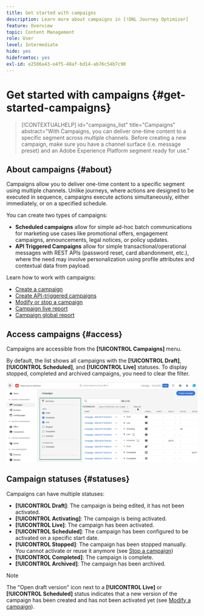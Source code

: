 ```yaml
---
title: Get started with campaigns
description: Learn more about campaigns in [!DNL Journey Optimizer]
feature: Overview
topic: Content Management
role: User
level: Intermediate
hide: yes
hidefromtoc: yes
exl-id: e2506a43-e4f5-48af-bd14-ab76c54b7c90
---
```

# Get started with campaigns {#get-started-campaigns}

>[!CONTEXTUALHELP]
>id="campaigns_list"
>title="Campaigns"
>abstract="With Campaigns, you can deliver one-time content to a specific segment across multiple channels. Before creating a new campaign, make sure you have a channel surface (i.e. message preset) and an Adobe Experience Platform segment ready for use."

## About campaigns {#about}

Campaigns allow you to deliver one-time content to a specific segment using multiple channels. Unlike journeys, where actions are designed to be executed in sequence, campaigns execute actions simultaneously, either immediately, or on a specified schedule. 

You can create two types of campaigns:

* **Scheduled campaigns** allow for simple ad-hoc batch communications for marketing use cases like promotional offers, engagement campaigns, announcements, legal notices, or policy updates.
* **API Triggered Campaigns** allow for simple transactional/operational messages with REST APIs (password reset, card abandonment, etc.), where the need may involve personalization using profile attributes and contextual data from payload.

Learn how to work with campaigns:
* [Create a campaign](create-campaign.md)
* [Create API-triggered campaigns](api-triggered-campaigns.md)
* [Modify or stop a campaign](modify-stop-campaign.md)
* [Campaign live report](campaign-live-report.md)
* [Campaign global report](campaign-global-report.md)

## Access campaigns {#access}

Campaigns are accessible from the **[!UICONTROL Campaigns]** menu.

By default, the list shows all campaigns with the **[!UICONTROL Draft]**, **[!UICONTROL Scheduled]**, and **[!UICONTROL Live]** statuses. To display stopped, completed and archived campaigns, you need to clear the filter.

![](assets/create-campaign-list.png)

## Campaign statuses {#statuses}

Campaigns can have multiple statuses:

* **[!UICONTROL Draft]**: The campaign is being edited, it has not been activated.
* **[!UICONTROL Activating]**: The campaign is being activated.
* **[!UICONTROL Live]**: The campaign has been activated.
* **[!UICONTROL Scheduled]**: The campaign has been configured to be activated on a specific start date.
* **[!UICONTROL Stopped]**: The campaign has been stopped manually. You cannot activate or reuse it anymore (see [Stop a campaign](modify-stop-campaign.md#stop))
* **[!UICONTROL Completed]**: The campaign is complete.
* **[!UICONTROL Archived]**: The campaign has been archived.

>[!NOTE]
>
>The "Open draft version" icon next to a **[!UICONTROL Live]** or **[!UICONTROL Scheduled]** status indicates that a new version of the campaign has been created and has not been activated yet (see [Modify a campaign](modify-stop-campaign.md#modify)).
